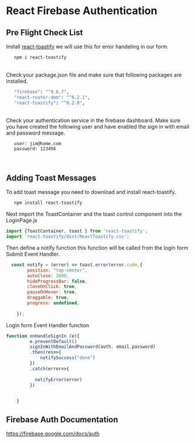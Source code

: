  # React Firebase Authentication
 

## Pre Flight Check List
Install [react-toastify](https://fkhadra.github.io/react-toastify/introduction) we will use this for error handeling in our form.
```bash
   npm i react-toastify
```
<br/>
Check your package.json file and make sure that following packages are installed.

```bash   
   "firebase": "^9.6.7",
   "react-router-dom": "^6.2.1",
   "react-toastify": "^8.2.0",
```
<br/>
Check your authentication service in the firebase dashboard. Make sure you have created the following user and have enabled the sign in with email and password message. 

```
   user: jim@home.com
   password: 123456
```
<br/>

## Adding Toast Messages
To add toast message you need to download and install react-toastify.
```bash
   npm install react-toastify
```
Next import the ToastContainer and the toast control component into the LoginPage.js
```jsx
import {ToastContainer, toast } from 'react-toastify';
import 'react-toastify/dist/ReactToastify.css';
```
Then define a notify function this function will be called from the login form Submit Event Handler. 

```jsx
  const notify = (error) => toast.error(error.code,{
        position: "top-center",
        autoClose: 3000,
        hideProgressBar: false,
        closeOnClick: true,
        pauseOnHover: true,
        draggable: true,
        progress: undefined,
  
    });
```

Login form Event Handler function
```jsx
function onHandleSignIn (e){
         e.preventDefault()
         signInWithEmailAndPassword(auth, email,password)
         .then(res=>{
             notifySuccess("done")
         })
         .catch(error=>{
             
           notifyError(error)
         })
         

    }
```

## Firebase Auth Documentation
https://firebase.google.com/docs/auth

 

 

 

 